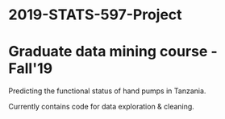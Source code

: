 # 2019-STATS-597-Project
# Graduate data mining course - Fall'19
Predicting the functional status of hand pumps in Tanzania.

Currently contains code for data exploration & cleaning.
